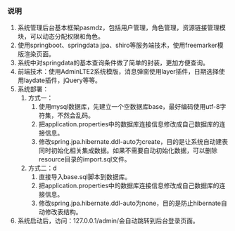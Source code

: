 ### 说明
1. 系统管理后台基本框架pasmdz，包括用户管理，角色管理，资源链接管理模块，可以动态分配权限和角色。
2. 使用springboot、springdata jpa、shiro等服务端技术，使用freemarker模版渲染页面。
3. 系统中对springdata的基本查询条件做了简单的封装，更加方便查询。
4. 前端技术：使用AdminLTE2系统模版，消息弹窗使用layer插件，日期选择使用laydate插件，jQuery等等。
5. 系统部署：
    1. 方式一： 
        1. 使用mysql数据库，先建立一个空数据库base，最好编码使用utf-8字符集，不然会乱码。
        2. 把application.properties中的数据库连接信息修改成自己数据库的连接信息。
        3. 修改spring.jpa.hibernate.ddl-auto为create，目的是让系统自动建表同时初始化相关集成数据。如果不需要自动初始化数据，可以删除resource目录的import.sql文件。
    2. 方式二：d
        1. 直接导入base.sql脚本到数据库。 
        2. 把application.properties中的数据库连接信息修改成自己数据库的连接信息。 
        3. 修改spring.jpa.hibernate.ddl-auto为none，目的是防止hibernate自动修改表结构。
6. 系统启动后，访问：127.0.0.1/admin/会自动跳转到后台登录页面。
